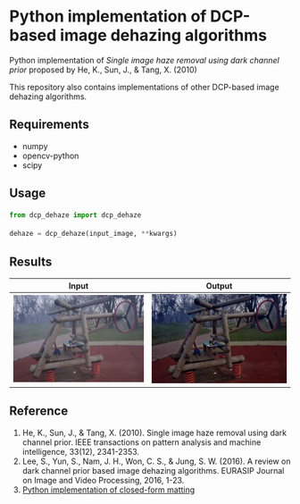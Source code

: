 # Python implementation of DCP-based image dehazing algorithms

Python implementation of *Single image haze removal using dark channel prior* proposed by He, K., Sun, J., & Tang, X. (2010)

This repository also contains implementations of other DCP-based image dehazing algorithms.

## Requirements

- numpy
- opencv-python
- scipy

## Usage

```python
from dcp_dehaze import dcp_dehaze

dehaze = dcp_dehaze(input_image, **kwargs)
```

## Results

| Input                        | Output                     |
| :--------------------------: | :------------------------: |
| ![](./images/haze.jpeg) | ![](./images/dehaze.jpeg) |

## Reference

1. He, K., Sun, J., & Tang, X. (2010). Single image haze removal using dark channel prior. IEEE transactions on pattern analysis and machine intelligence, 33(12), 2341-2353.
2. Lee, S., Yun, S., Nam, J. H., Won, C. S., & Jung, S. W. (2016). A review on dark channel prior based image dehazing algorithms. EURASIP Journal on Image and Video Processing, 2016, 1-23.
3. [Python implementation of closed-form matting](https://github.com/MarcoForte/closed-form-matting)